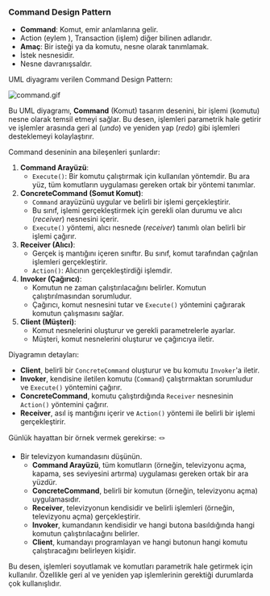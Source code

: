 
### Command Design Pattern

- **Command**: Komut, emir anlamlarına gelir.
- Action (eylem ), Transaction (işlem) diğer bilinen adlarıdır.
- **Amaç**: Bir isteği ya da komutu, nesne olarak tanımlamak.
- İstek nesnesidir.
- Nesne davranışsaldır.

UML diyagramı verilen Command Design Pattern:

![command.gif](Design%20Patterns%20500c060e26924d6380d9c84b9de845e4/command.gif)

Bu UML diyagramı, **Command** (Komut) tasarım desenini,  bir işlemi (komutu) nesne olarak temsil etmeyi sağlar. Bu desen, işlemleri parametrik hale getirir ve işlemler arasında geri al (*undo*) ve yeniden yap (*redo*) gibi işlemleri desteklemeyi kolaylaştırır. 

Command deseninin ana bileşenleri şunlardır:

1. **Command Arayüzü**:
    - `Execute()`: Bir komutu çalıştırmak için kullanılan yöntemdir. Bu ara yüz, tüm komutların uygulaması gereken ortak bir yöntemi tanımlar.
2. **ConcreteCommand (Somut Komut)**:
    - `Command` arayüzünü uygular ve belirli bir işlemi gerçekleştirir.
    - Bu sınıf, işlemi gerçekleştirmek için gerekli olan durumu ve alıcı (*receiver*) nesnesini içerir.
    - `Execute()` yöntemi, alıcı nesnede (*receiver*) tanımlı olan belirli bir işlemi çağırır.
3. **Receiver (Alıcı)**:
    - Gerçek iş mantığını içeren sınıftır. Bu sınıf, komut tarafından çağrılan işlemleri gerçekleştirir.
    - `Action()`: Alıcının gerçekleştirdiği işlemdir.
4. **Invoker (Çağırıcı)**:
    - Komutun ne zaman çalıştırılacağını belirler. Komutun çalıştırılmasından sorumludur.
    - Çağırıcı, komut nesnesini tutar ve `Execute()` yöntemini çağırarak komutun çalışmasını sağlar.
5. **Client (Müşteri)**:
    - Komut nesnelerini oluşturur ve gerekli parametrelerle ayarlar.
    - Müşteri, komut nesnelerini oluşturur ve çağırıcıya iletir.

Diyagramın detayları:

- **Client**, belirli bir `ConcreteCommand` oluşturur ve bu komutu `Invoker`'a iletir.
- **Invoker**, kendisine iletilen komutu (`Command`) çalıştırmaktan sorumludur ve `Execute()` yöntemini çağırır.
- **ConcreteCommand**, komutu çalıştırdığında `Receiver` nesnesinin `Action()` yöntemini çağırır.
- **Receiver**, asıl iş mantığını içerir ve `Action()` yöntemi ile belirli bir işlemi gerçekleştirir.

Günlük hayattan bir örnek vermek gerekirse: 🪢

- Bir televizyon kumandasını düşünün.
    - **Command Arayüzü**, tüm komutların (örneğin, televizyonu açma, kapama, ses seviyesini artırma) uygulaması gereken ortak bir ara yüzdür.
    - **ConcreteCommand**, belirli bir komutun (örneğin, televizyonu açma) uygulamasıdır.
    - **Receiver**, televizyonun kendisidir ve belirli işlemleri (örneğin, televizyonu açma) gerçekleştirir.
    - **Invoker**, kumandanın kendisidir ve hangi butona basıldığında hangi komutun çalıştırılacağını belirler.
    - **Client**, kumandayı programlayan ve hangi butonun hangi komutu çalıştıracağını belirleyen kişidir.

Bu desen, işlemleri soyutlamak ve komutları parametrik hale getirmek için kullanılır. Özellikle geri al ve yeniden yap işlemlerinin gerektiği durumlarda çok kullanışlıdır.
